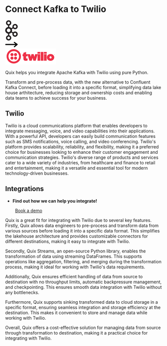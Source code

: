 # Connect Kafka to Twilio

<div class="connect-images cards blog-grid-card" markdown>
<div>
<img src="../images/kafka_logo.png" width="40px" />
</div>
<div>
<img src="../images/arrow.svg" width="40px" />
</div>
<div>
<img src="./images/twilio_1.jpg" />
</div>
</div>

Quix helps you integrate Apache Kafka with Twilio using pure Python.

Transform and pre-process data, with the new alternative to Confluent Kafka Connect, before loading it into a specific format, simplifying data lake house arthitecture, reducing storage and ownership costs and enabling data teams to achieve success for your business.

## Twilio

Twilio is a cloud communications platform that enables developers to integrate messaging, voice, and video capabilities into their applications. With a powerful API, developers can easily build communication features such as SMS notifications, voice calling, and video conferencing. Twilio's platform provides scalability, reliability, and flexibility, making it a preferred choice for businesses looking to enhance their customer engagement and communication strategies. Twilio's diverse range of products and services cater to a wide variety of industries, from healthcare and finance to retail and entertainment, making it a versatile and essential tool for modern technology-driven businesses.

## Integrations

<div class="grid cards" markdown>

- __Find out how we can help you integrate!__

    <a class="md-button md-button--primary" href="https://share.hsforms.com/1iW0TmZzKQMChk0lxd_tGiw4yjw2?__hstc=175542013.2303933fbd746c0ac86d9ccbe9bc9100.1728383268831.1729603416735.1729620918855.31&__hssc=175542013.1.1729620918855&__hsfp=2132701734" target="_blank" style="margin:.5rem;">Book a demo</a>

</div>


Quix is a great fit for integrating with Twilio due to several key features. Firstly, Quix allows data engineers to pre-process and transform data from various sources before loading it into a specific data format. This simplifies the lakehouse architecture and provides customizable connectors for different destinations, making it easy to integrate with Twilio.

Secondly, Quix Streams, an open-source Python library, enables the transformation of data using streaming DataFrames. This supports operations like aggregation, filtering, and merging during the transformation process, making it ideal for working with Twilio's data requirements.

Additionally, Quix ensures efficient handling of data from source to destination with no throughput limits, automatic backpressure management, and checkpointing. This ensures smooth data integration with Twilio without any bottlenecks.

Furthermore, Quix supports sinking transformed data to cloud storage in a specific format, ensuring seamless integration and storage efficiency at the destination. This makes it convenient to store and manage data while working with Twilio.

Overall, Quix offers a cost-effective solution for managing data from source through transformation to destination, making it a practical choice for integrating with Twilio.

